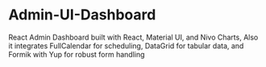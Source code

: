 # Admin-UI-Dashboard
React Admin Dashboard built with React, Material UI, and Nivo Charts, Also it integrates FullCalendar for scheduling, DataGrid for tabular data, and Formik with Yup for robust form handling
